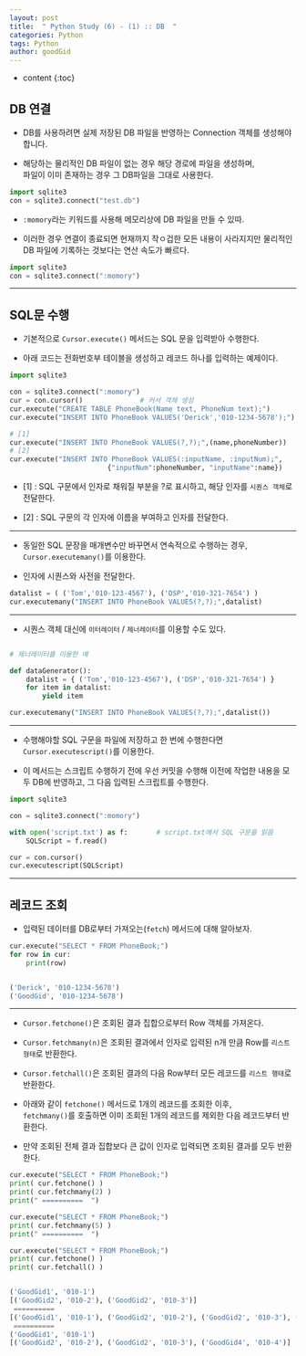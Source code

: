 ```yaml
---
layout: post
title:  " Python Study (6) - (1) :: DB  "
categories: Python
tags: Python
author: goodGid
---
```

* content
{:toc}


## DB 연결

* DB를 사용하려면 실제 저장된 DB 파일을 반영하는 Connection 객체를 생성해야 합니다.

* 해당하는 물리적인 DB 파일이 없는 경우 해당 경로에 파일을 생성하며, <br> 파일이 이미 존재하는 경우 그 DB파일을 그대로 사용한다.


``` python
import sqlite3
con = sqlite3.connect("test.db")

```

* `:momory`라는 키워드를 사용해 메모리상에 DB 파일을 만들 수 있따.

* 이러한 경우 연결이 종료되면 현재까지 작ㅇ겁한 모든 내용이 사라지지만 물리적인 DB 파일에 기록하는 것보다는 연산 속도가 빠르다.

``` python
import sqlite3
con = sqlite3.connect(":momory")
```


---

## SQL문 수행

* 기본적으로 `Cursor.execute()` 메서드는 SQL 문을 입력받아 수행한다.

* 아래 코드는 전화번호부 테이블을 생성하고 레코드 하나를 입력하는 예제이다.


``` python
import sqlite3

con = sqlite3.connect(":momory")
cur = con.cursor()              # 커서 객체 생성
cur.execute("CREATE TABLE PhoneBook(Name text, PhoneNum text);")
cur.execute("INSERT INTO PhoneBook VALUES('Derick','010-1234-5678');")

# [1]
cur.execute("INSERT INTO PhoneBook VALUES(?,?);",(name,phoneNumber))
# [2]
cur.execute("INSERT INTO PhoneBook VALUES(:inputName, :inputNum);", 
                        {"inputNum":phoneNumber, "inputName":name})

```

* [1] : SQL 구문에서 인자로 채워질 부분을 ?로 표시하고, 해당 인자를 `시퀀스 객체`로 전달한다.

* [2] : SQL 구문의 각 인자에 이름을 부여하고 인자를 전달한다.

---

* 동일한 SQL 문장을 매개변수만 바꾸면서 연속적으로 수행하는 경우, `Cursor.executemany()`를 이용한다.

* 인자에 시퀀스와 사전을 전달한다.


``` python
datalist = ( ('Tom','010-123-4567'), ('DSP','010-321-7654') )
cur.executemany("INSERT INTO PhoneBook VALUES(?,?);",datalist)
```

---

* 시퀀스 객체 대신에 `이터레이터` / `제너레이터`를 이용할 수도 있다.


``` python

# 제너레이터를 이용한 예

def dataGenerator():
    datalist = { ('Tom','010-123-4567'), ('DSP','010-321-7654') }
    for item in datalist:
        yield item

cur.executemany("INSERT INTO PhoneBook VALUES(?,?);",datalist())

```

---

* 수행해야할 SQL 구문을 파일에 저장하고 한 번에 수행한다면 `Cursor.executescript()`를 이용한다.

* 이 메서드는 스크립트 수행하기 전에 우선 커밋을 수행해 이전에 작업한 내용을 모두 DB에 반영하고, 그 다음 입력된 스크립트를 수행한다.


``` python
import sqlite3

con = sqlite3.connect(":momory")

with open('script.txt') as f:       # script.txt에서 SQL 구문을 읽음
    SQLScript = f.read()

cur = con.cursor()
cur.executescript(SQLScript)

```

---

## 레코드 조회

* 입력된 데이터를 DB로부터 가져오는(`fetch`) 메서드에 대해 알아보자.


``` python
cur.execute("SELECT * FROM PhoneBook;")
for row in cur:
    print(row)


('Derick', '010-1234-5678')
('GoodGid', '010-1234-5678')
```

---

* `Cursor.fetchone()`은 조회된 결과 집합으로부터 Row 객체를 가져온다.

* `Cursor.fetchmany(n)`은 조회된 결과에서 인자로 입력된 n개 만큼 Row를 `리스트 형태`로 반환한다.

* `Cursor.fetchall()`은 조회된 결과의 다음 Row부터 모든 레코드를 `리스트 행태`로 반환한다.

* 아래와 같이 `fetchone()` 메서드로 1개의 레코드를 조회한 이후, <br> `fetchmany()`를 호출하면 이미 조회된 1개의 레코드를 제외한 다음 레코드부터 반환한다.

* 만약 조회된 전체 결과 집합보다 큰 값이 인자로 입력되면 조회된 결과를 모두 반환한다.

``` python
cur.execute("SELECT * FROM PhoneBook;")
print( cur.fetchone() )
print( cur.fetchmany(2) )
print(" ==========  ")

cur.execute("SELECT * FROM PhoneBook;")
print( cur.fetchmany(5) )
print(" ==========  ")

cur.execute("SELECT * FROM PhoneBook;")
print( cur.fetchone() )
print( cur.fetchall() )


('GoodGid1', '010-1')
[('GoodGid2', '010-2'), ('GoodGid2', '010-3')]
 ==========
[('GoodGid1', '010-1'), ('GoodGid2', '010-2'), ('GoodGid2', '010-3'), ('GoodGid4', '010-4')]
 ==========
('GoodGid1', '010-1')
[('GoodGid2', '010-2'), ('GoodGid2', '010-3'), ('GoodGid4', '010-4')]

``` 